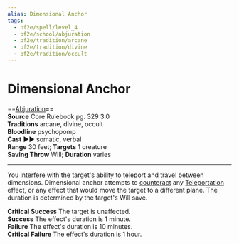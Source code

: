 ```yaml
---
alias: Dimensional Anchor
tags:
  - pf2e/spell/level_4
  - pf2e/school/abjuration
  - pf2e/tradition/arcane
  - pf2e/tradition/divine
  - pf2e/tradition/occult
---
```


# Dimensional Anchor

==[Abjuration](../../../Traits/Abjuration.md)==  
__Source__ Core Rulebook pg. 329 3.0  
**Traditions** arcane, divine, occult  
**Bloodline** psychopomp  
**Cast** ►► somatic, verbal  
**Range** 30 feet; **Targets** 1 creature  
**Saving Throw** Will; **Duration** varies

---

You interfere with the target's ability to teleport and travel between dimensions. Dimensional anchor attempts to [counteract](../../../Rules/Counteracting.md) any [Teleportation](../../../Traits/Teleportation.md) effect, or any effect that would move the target to a different plane. The duration is determined by the target's Will save.

**Critical Success** The target is unaffected.  
**Success** The effect's duration is 1 minute.  
**Failure** The effect's duration is 10 minutes.  
**Critical Failure** The effect's duration is 1 hour.
